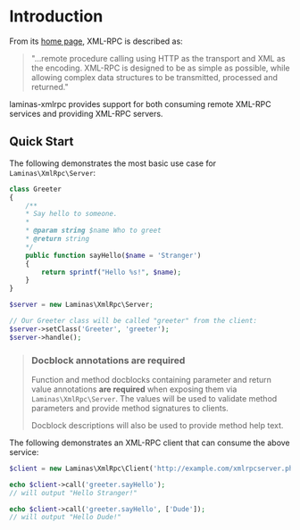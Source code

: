 # Introduction

From its [home page](http://www.xmlrpc.com/), XML-RPC is described as:

> "...remote procedure calling using HTTP as the transport and XML as the
> encoding. XML-RPC is designed to be as simple as possible, while allowing
> complex data structures to be transmitted, processed and returned."

laminas-xmlrpc provides support for both consuming remote XML-RPC services and
providing XML-RPC servers.

## Quick Start

The following demonstrates the most basic use case for `Laminas\XmlRpc\Server`:

```php
class Greeter
{
    /**
    * Say hello to someone.
    *
    * @param string $name Who to greet
    * @return string
    */
    public function sayHello($name = 'Stranger')
    {
        return sprintf("Hello %s!", $name);
    }
}

$server = new Laminas\XmlRpc\Server;

// Our Greeter class will be called "greeter" from the client:
$server->setClass('Greeter', 'greeter');
$server->handle();
```

> ### Docblock annotations are required
>
> Function and method docblocks containing parameter and return value
> annotations **are required** when exposing them via `Laminas\XmlRpc\Server`. The
> values will be used to validate method parameters and provide method
> signatures to clients.
>
> Docblock descriptions will also be used to provide method help text.

The following demonstrates an XML-RPC client that can consume the above service:

```php
$client = new Laminas\XmlRpc\Client('http://example.com/xmlrpcserver.php');

echo $client->call('greeter.sayHello');
// will output "Hello Stranger!"

echo $client->call('greeter.sayHello', ['Dude']);
// will output "Hello Dude!"
```
